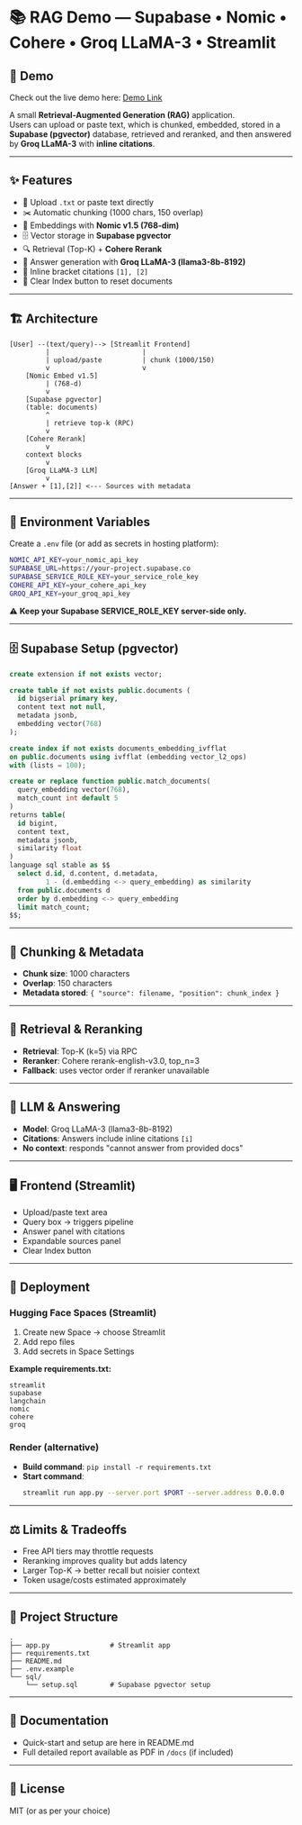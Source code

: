 # 📚 RAG Demo — Supabase • Nomic • Cohere • Groq LLaMA-3 • Streamlit  

## 🚀 Demo  
Check out the live demo here: [Demo Link](https://your-demo-url.com)


A small **Retrieval-Augmented Generation (RAG)** application.  
Users can upload or paste text, which is chunked, embedded, stored in a **Supabase (pgvector)** database, retrieved and reranked, and then answered by **Groq LLaMA-3** with **inline citations**.

---

## ✨ Features

- 📂 Upload `.txt` or paste text directly  
- ✂️ Automatic chunking (1000 chars, 150 overlap)  
- 🧩 Embeddings with **Nomic v1.5 (768-dim)**  
- 🗄️ Vector storage in **Supabase pgvector**  
- 🔍 Retrieval (Top-K) + **Cohere Rerank**  
- 🤖 Answer generation with **Groq LLaMA-3 (llama3-8b-8192)**  
- 🔖 Inline bracket citations `[1], [2]`  
- 🧹 Clear Index button to reset documents  

---

## 🏗️ Architecture

```
[User] --(text/query)--> [Streamlit Frontend]
         |                       |
         | upload/paste          | chunk (1000/150)
         v                       v
    [Nomic Embed v1.5]
         | (768-d)
         v
    [Supabase pgvector]
    (table: documents)
         ^
         | retrieve top-k (RPC)
         v
    [Cohere Rerank]
         v
    context blocks
         v
    [Groq LLaMA-3 LLM]
         v
[Answer + [1],[2]] <--- Sources with metadata
```

---

## 🔐 Environment Variables

Create a `.env` file (or add as secrets in hosting platform):

```bash
NOMIC_API_KEY=your_nomic_api_key
SUPABASE_URL=https://your-project.supabase.co
SUPABASE_SERVICE_ROLE_KEY=your_service_role_key
COHERE_API_KEY=your_cohere_api_key
GROQ_API_KEY=your_groq_api_key
```

⚠️ **Keep your Supabase SERVICE_ROLE_KEY server-side only.**

---

## 🗄️ Supabase Setup (pgvector)

```sql
create extension if not exists vector;

create table if not exists public.documents (
  id bigserial primary key,
  content text not null,
  metadata jsonb,
  embedding vector(768)
);

create index if not exists documents_embedding_ivfflat
on public.documents using ivfflat (embedding vector_l2_ops)
with (lists = 100);

create or replace function public.match_documents(
  query_embedding vector(768),
  match_count int default 5
)
returns table(
  id bigint,
  content text,
  metadata jsonb,
  similarity float
)
language sql stable as $$
  select d.id, d.content, d.metadata,
         1 - (d.embedding <-> query_embedding) as similarity
  from public.documents d
  order by d.embedding <-> query_embedding
  limit match_count;
$$;
```

---

## 🧩 Chunking & Metadata

- **Chunk size**: 1000 characters
- **Overlap**: 150 characters
- **Metadata stored**: `{ "source": filename, "position": chunk_index }`

---

## 🔎 Retrieval & Reranking

- **Retrieval**: Top-K (k=5) via RPC
- **Reranker**: Cohere rerank-english-v3.0, top_n=3
- **Fallback**: uses vector order if reranker unavailable

---

## 🧠 LLM & Answering

- **Model**: Groq LLaMA-3 (llama3-8b-8192)
- **Citations**: Answers include inline citations `[i]`
- **No context**: responds "cannot answer from provided docs"

---

## 🖥️ Frontend (Streamlit)

- Upload/paste text area
- Query box → triggers pipeline
- Answer panel with citations
- Expandable sources panel
- Clear Index button

---

## 🚀 Deployment

### Hugging Face Spaces (Streamlit)
1. Create new Space → choose Streamlit
2. Add repo files
3. Add secrets in Space Settings

**Example requirements.txt:**
```
streamlit
supabase
langchain
nomic
cohere
groq
```

### Render (alternative)
- **Build command**: `pip install -r requirements.txt`
- **Start command**: 
  ```bash
  streamlit run app.py --server.port $PORT --server.address 0.0.0.0
  ```

---

## ⚖️ Limits & Tradeoffs

- Free API tiers may throttle requests
- Reranking improves quality but adds latency
- Larger Top-K → better recall but noisier context
- Token usage/costs estimated approximately

---

## 📂 Project Structure

```
.
├── app.py               # Streamlit app
├── requirements.txt
├── README.md
├── .env.example
└── sql/
    └── setup.sql        # Supabase pgvector setup
```

---

## 📄 Documentation

- Quick-start and setup are here in README.md
- Full detailed report available as PDF in `/docs` (if included)

---

## 📝 License

MIT (or as per your choice)
